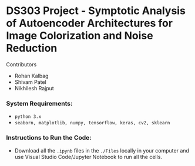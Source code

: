 # DS303 Project - Symptotic Analysis of Autoencoder Architectures for Image Colorization and Noise Reduction

Contributors
- Rohan Kalbag
- Shivam Patel
- Nikhilesh Rajput

### System Requirements: 
- ```python 3.x```
- ```seaborn, matplotlib, numpy, tensorflow, keras, cv2, sklearn```

### Instructions to Run the Code:
- Download all the ```.ipynb``` files in the ```./Files``` locally in your computer and use Visual Studio Code/Jupyter Notebook to run all the cells.
